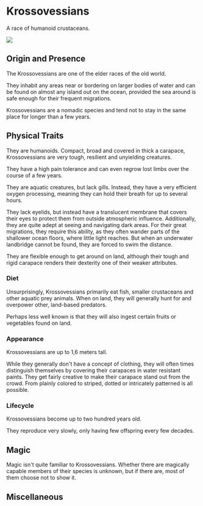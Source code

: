 # Krossovessians
A race of humanoid crustaceans. 

<img style="race-portrait" src="../../../../../image/krossovessian.jpg" />

## Origin and Presence
The Krossovessians are one of the elder races of the old world. 

They inhabit any areas near or bordering on larger bodies of water and can be found on almost any island out on the ocean, provided the sea around is safe enough for their frequent migrations. 

Krossovessians are a nomadic species and tend not to stay in the same place for longer than a few years. 

## Physical Traits
They are humanoids. Compact, broad and covered in thick a carapace, Krossovessians are very tough, resilient and unyielding creatures. 

They have a high pain tolerance and can even regrow lost limbs over the course of a few years. 

They are aquatic creatures, but lack gills. Instead, they have a very efficient oxygen processing, meaning they can hold their breath for up to several hours. 

They lack eyelids, but instead have a translucent membrane that covers their eyes to protect them from outside atmospheric influence. Additionally, they are quite adept at seeing and navigating dark areas. For their great migrations, they require this ability, as they often wander parts of the shallower ocean floors, where little light reaches. But when an underwater landbridge cannot be found, they are forced to swim the distance.  

They are flexible enough to get around on land, although their tough and rigid carapace renders their dexterity one of their weaker attributes. 

### Diet
Unsurprisingly, Krossovessians primarily eat fish, smaller crustaceans and other aquatic prey animals. When on land, they will generally hunt for and overpower other, land-based predators. 

Perhaps less well known is that they will also ingest certain fruits or vegetables found on land. 

### Appearance
Krossovessians are up to 1,6 meters tall. 

While they generally don't have a concept of clothing, they will often times distinguish themselves by covering their carapaces in water resistant paints. They get fairly creative to make their carapace stand out from the crowd. From plainly colored to striped, dotted or intricately patterned is all possible. 

### Lifecycle
Krossovessians become up to two hundred years old. 

They reproduce very slowly, only having few offspring every few decades. 

## Magic
Magic isn't quite familiar to Krossovessians. Whether there are magically capable members of their species is unknown, but if there are, most of them choose not to show it. 

## Miscellaneous
